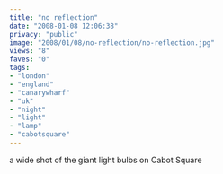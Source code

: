 ```yaml
---
title: "no reflection"
date: "2008-01-08 12:06:38"
privacy: "public"
image: "2008/01/08/no-reflection/no-reflection.jpg"
views: "8"
faves: "0"
tags:
- "london"
- "england"
- "canarywharf"
- "uk"
- "night"
- "light"
- "lamp"
- "cabotsquare"
---
```

a wide shot of the giant light bulbs on Cabot Square
